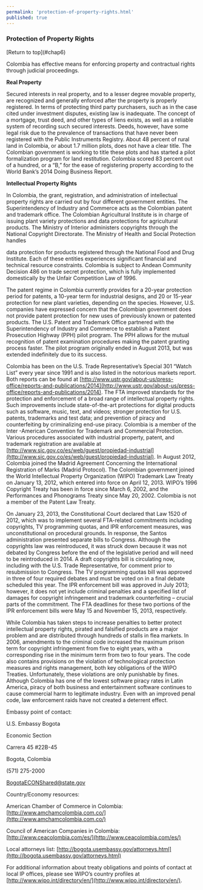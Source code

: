 ```yaml
--- 
permalink: 'protection-of-property-rights.html' 
published: true 
---
```

<h3 id="protection-of-property-rights">Protection of Property Rights</h3> [Return to top](#chap6)

Colombia has effective means for enforcing property and contractual rights through judicial proceedings.

**Real Property**

Secured interests in real property, and to a lesser degree movable property, are recognized and generally enforced after the property is properly registered. In terms of protecting third party purchasers, such as in the case cited under investment disputes, existing law is inadequate. The concept of a mortgage, trust deed, and other types of liens exists, as well as a reliable system of recording such secured interests. Deeds, however, have some legal risk due to the prevalence of transactions that have never been registered with the Public Instruments Registry. About 48 percent of rural land in Colombia, or about 1.7 million plots, does not have a clear title. The Colombian government is working to title these plots and has started a pilot formalization program for land restitution. Colombia scored 83 percent out of a hundred, or a “B,” for the ease of registering property according to the World Bank’s 2014 Doing Business Report.

**Intellectual Property Rights**

In Colombia, the grant, registration, and administration of intellectual property rights are carried out by four different government entities. The Superintendency of Industry and Commerce acts as the Colombian patent and trademark office. The Colombian Agricultural Institute is in charge of issuing plant variety protections and data protections for agricultural products. The Ministry of Interior administers copyrights through the National Copyright Directorate. The Ministry of Health and Social Protection handles

data protection for products registered through the National Food and Drug Institute. Each of these entities experiences significant financial and technical resource constraints. Colombia is subject to Andean Community Decision 486 on trade secret protection, which is fully implemented domestically by the Unfair Competition Law of 1996.

The patent regime in Colombia currently provides for a 20-year protection period for patents, a 10-year term for industrial designs, and 20 or 15-year protection for new plant varieties, depending on the species. However, U.S. companies have expressed concern that the Colombian government does not provide patent protection for new uses of previously known or patented products. The U.S. Patent and Trademark Office partnered with the Superintendency of Industry and Commerce to establish a Patent Prosecution Highway (PPH) pilot program. The PPH allows for the mutual recognition of patent examination procedures making the patent granting process faster. The pilot program originally ended in August 2013, but was extended indefinitely due to its success.

Colombia has been on the U.S. Trade Representative’s Special 301 “Watch List” every year since 1991 and is also listed in the notorious markets report. Both reports can be found at [http://www.ustr.gov/about-us/press-office/reports-and-publications/2014](http://www.ustr.gov/about-us/press-office/reports-and-publications/2014). The FTA improved standards for the protection and enforcement of a broad range of intellectual property rights. Such improvements include state-of-the-art protections for digital products such as software, music, text, and videos; stronger protection for U.S. patents, trademarks and test data; and prevention of piracy and counterfeiting by criminalizing end-use piracy. Colombia is a member of the Inter -American Convention for Trademark and Commercial Protection. Various procedures associated with industrial property, patent, and trademark registration are available at [http://www.sic.gov.co/es/web/guest/propiedad-industrial](http://www.sic.gov.co/es/web/guest/propiedad-industrial). In August 2012, Colombia joined the Madrid Agreement Concerning the International Registration of Marks (Madrid Protocol). The Colombian government joined the World Intellectual Property Organization (WIPO) Trademark Law Treaty on January 13, 2012, which entered into force on April 12, 2013. WIPO’s 1996 Copyright Treaty has been in force since March 6, 2002, and the Performances and Phonograms Treaty since May 20, 2002. Colombia is not a member of the Patent Law Treaty.

On January 23, 2013, the Constitutional Court declared that Law 1520 of 2012, which was to implement several FTA-related commitments including copyrights, TV programming quotas, and IPR enforcement measures, was unconstitutional on procedural grounds. In response, the Santos administration presented separate bills to Congress. Although the copyrights law was reintroduced, it was struck down because it was not debated by Congress before the end of the legislative period and will need to be reintroduced in 2014. A draft copyrights bill is circulating now, including with the U.S. Trade Representative, for comment prior to resubmission to Congress. The TV programming quotas bill was approved in three of four required debates and must be voted on in a final debate scheduled this year. The IPR enforcement bill was approved in July 2013; however, it does not yet include criminal penalties and a specified list of damages for copyright infringement and trademark counterfeiting – crucial parts of the commitment. The FTA deadlines for these two portions of the IPR enforcement bills were May 15 and November 15, 2013, respectively.

While Colombia has taken steps to increase penalties to better protect intellectual property rights, pirated and falsified products are a major problem and are distributed through hundreds of stalls in flea markets. In 2006, amendments to the criminal code increased the maximum prison term for copyright infringement from five to eight years, with a corresponding rise in the minimum term from two to four years. The code also contains provisions on the violation of technological protection measures and rights management, both key obligations of the WIPO Treaties. Unfortunately, these violations are only punishable by fines. Although Colombia has one of the lowest software piracy rates in Latin America, piracy of both business and entertainment software continues to cause commercial harm to legitimate industry. Even with an improved penal code, law enforcement raids have not created a deterrent effect.

Embassy point of contact: 

U.S. Embassy Bogota 

Economic Section 

Carrera 45 #22B-45 

Bogota, Colombia

(571) 275-2000 

[BogotaECONShared@state.gov](BogotaECONShared@state.gov)

Country/Economy resources:

American Chamber of Commerce in Colombia: [http://www.amchamcolombia.com.co/](http://www.amchamcolombia.com.co/) 

Council of American Companies in Colombia: [http://www.ceacolombia.com/es/](http://www.ceacolombia.com/es/)

Local attorneys list: [http://bogota.usembassy.gov/attorneys.html](http://bogota.usembassy.gov/attorneys.html)

For additional information about treaty obligations and points of contact at local IP offices, please see WIPO’s country profiles at [http://www.wipo.int/directory/en/](http://www.wipo.int/directory/en/).

